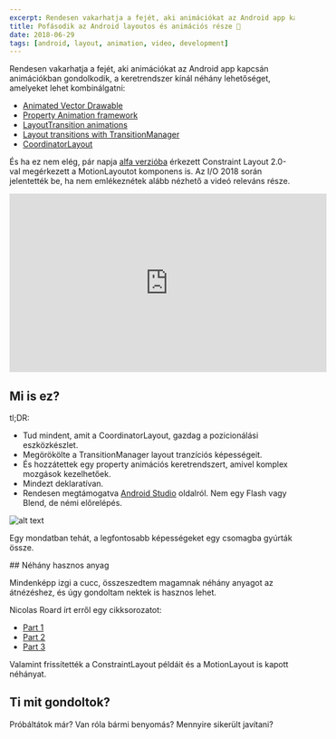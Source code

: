 ```yaml
---
excerpt: Rendesen vakarhatja a fejét, aki animációkat az Android app kapcsán animációkban gondolkodik, de az új MotionLayout sokat javíthat a helyzeten.
title: Pofásodik az Android layoutos és animációs része 👀
date: 2018-06-29
tags: [android, layout, animation, video, development]
---
```


Rendesen vakarhatja a fejét, aki animációkat az Android app kapcsán animációkban gondolkodik, a keretrendszer kínál néhány lehetőséget, amelyeket lehet kombinálgatni:
- [Animated Vector Drawable](http://bit.ly/android-adg)
- [Property Animation framework](http://bit.ly/android-prop-anim)
- [LayoutTransition animations](http://bit.ly/android-layout-trans)
- [Layout transitions with TransitionManager](http://bit.ly/android-anim-layout-trans)
- [CoordinatorLayout](http://bit.ly/android-coord-layout)

És ha ez nem elég, pár napja [alfa verzióba](http://bit.ly/android-cs2-alpha) érkezett Constraint Layout 2.0-val megérkezett a MotionLayoutot komponens is. Az I/O 2018 során jelentették be, ha nem emlékeznétek alább nézhető a videó releváns része.

<iframe width="560" height="315" src="https://www.youtube.com/embed/ytZteMo4ETk?start=1751" frameborder="0" allow="autoplay; encrypted-media" allowfullscreen></iframe>

## Mi is ez?

tl;DR:
- Tud mindent, amit a CoordinatorLayout, gazdag a pozicionálási eszközkészlet.
- Megörökölte a TransitionManager layout tranzíciós képességeit.
- És hozzátettek egy property animációs keretrendszert, amivel komplex mozgások kezelhetőek.
- Mindezt deklaratívan.
- Rendesen megtámogatva [Android Studio](http://bit.ly/as-3-2-beta2) oldalról. Nem egy Flash vagy Blend, de némi előrelépés.

![alt text](https://appcraft.hu/assets/img/android-studio-prop-anim.gif)

Egy mondatban tehát, a legfontosabb képességeket egy csomagba gyúrták össze.

## Néhány hasznos anyag

Mindenképp izgi a cucc, összeszedtem magamnak néhány anyagot az átnézéshez, és úgy gondoltam nektek is hasznos lehet.

Nicolas Roard írt erről egy cikksorozatot:
- [Part 1](http://bit.ly/android-motion-layout-p1)
- [Part 2](http://bit.ly/android-motion-layout-p2)
- [Part 3](http://bit.ly/android-motion-layout-p3)

Valamint frissítették a ConstraintLayout példáit és a MotionLayout is kapott néhányat.

## Ti mit gondoltok?
Próbáltátok már? Van róla bármi benyomás? Mennyire sikerült javítani?